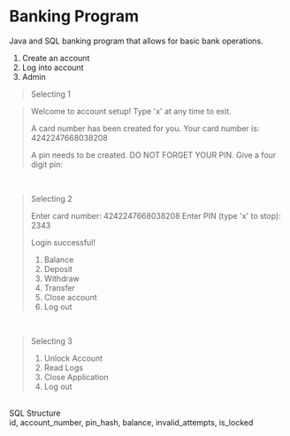 
# Banking Program
Java and SQL banking program that allows for basic bank operations.

1) Create an account <br>
2) Log into account <br>
3) Admin <br>


>Selecting 1

>Welcome to account setup! Type 'x' at any time to exit.
>
>A card number has been created for you. Your card number is: 4242247668038208
>
>A pin needs to be created. DO NOT FORGET YOUR PIN. Give a four digit pin:

<br>

>Selecting 2
>
>Enter card number: 4242247668038208 Enter PIN (type 'x' to stop): 2343
>
>Login successful!
>
>1) Balance <br>
>2) Deposit <br>
>3) Withdraw <br>
>4) Transfer <br>
>5) Close account <br>
>6) Log out <br>

<br>

>Selecting 3
>
>1) Unlock Account <br>
>2) Read Logs <br>
>3) Close Application <br>
>4) Log out <br>

<br>
SQL Structure<br>
id, account_number, pin_hash, balance, invalid_attempts, is_locked

